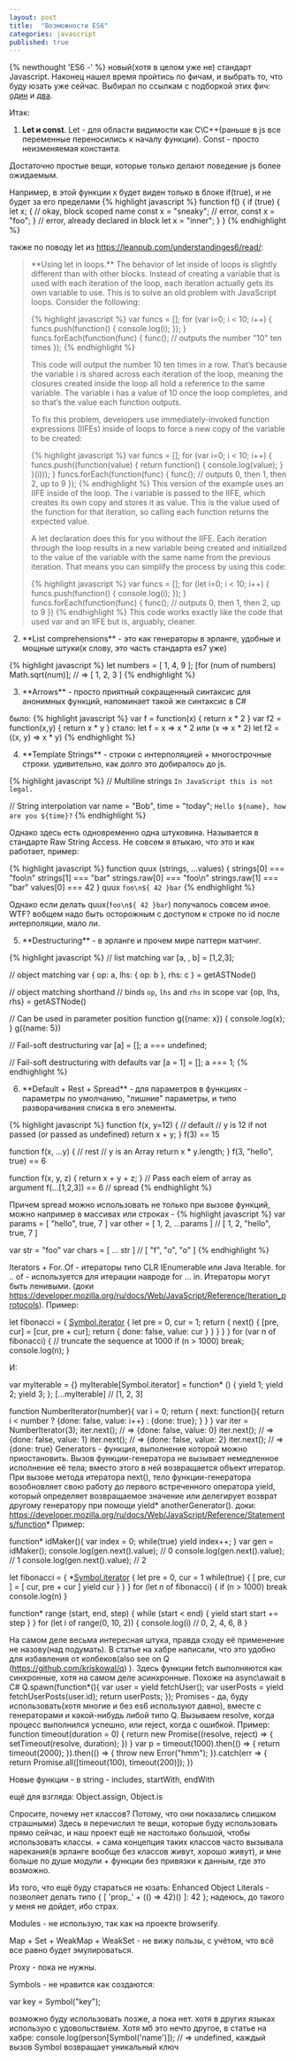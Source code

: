 ```yaml
---
layout: post
title:  "Возможности ES6"
categories: javascript
published: true
---
```


{% newthought 'ES6 -' %} новый(хотя в целом уже не) стандарт Javascript. Наконец нашел время пройтись по фичам, и выбрать то, что буду юзать уже сейчас.<!--more-->  Выбирал по ссылкам с подборкой этих фич: [один](http://es6-features.org/#RawStringAccess) и [два](https://github.com/lukehoban/es6features).

<!-- странная статья, немного не про то вообще -  Также полезно для прочтения: <http://habrahabr.ru/post/216997/> , -->
Итак:

1. **Let и const**. Let - для области видимости как С\С++(раньше в js все переменные переносились к началу функции). Const - просто неизменяемая константа.

Достаточно простые вещи, которые только делают поведение js более ожидаемым.

Например, в этой функции x будет виден только в блоке if(true), и не будет за его пределами
{% highlight javascript %}
function f() {
    if (true) {
        let x;
        {
            // okay, block scoped name
            const x = "sneaky";
            // error, const
            x = "foo";
        }
        // error, already declared in block
        let x = "inner";
    }
}
{% endhighlight %}

также по поводу let из <https://leanpub.com/understandinges6/read/>:

<blockquote class="smallquote" markdown="1">
**Using let in loops.**
The behavior of let inside of loops is slightly different than with other blocks. Instead of creating a variable that is used with each iteration of the loop, each iteration actually gets its own variable to use. This is to solve an old problem with JavaScript loops. Consider the following:

{% highlight javascript %}
var funcs = [];
for (var i=0; i < 10; i++) {
    funcs.push(function() { console.log(i); });
}
funcs.forEach(function(func) {
    func();     // outputs the number "10" ten times
});
{% endhighlight %}

 This code will output the number 10 ten times in a row. That’s because the variable i is shared across each iteration of the loop, meaning the closures created inside the loop all hold a reference to the same variable. The variable i has a value of 10 once the loop completes, and so that’s the value each function outputs.

 To fix this problem, developers use immediately-invoked function expressions (IIFEs) inside of loops to force a new copy of the variable to be created:

{% highlight javascript %}
var funcs = [];
for (var i=0; i < 10; i++) {
    funcs.push((function(value) {
        return function() {
            console.log(value);
        }
    }(i)));
}
funcs.forEach(function(func) {
    func();     // outputs 0, then 1, then 2, up to 9
});
{% endhighlight %}
This version of the example uses an IIFE inside of the loop. The i variable is passed to the IIFE, which creates its own copy and stores it as value. This is the value used of the function for that iteration, so calling each function returns the expected value.

A let declaration does this for you without the IIFE. Each iteration through the loop results in a new variable being created and initialized to the value of the variable with the same name from the previous iteration. That means you can simplify the process by using this code:

{% highlight javascript %}
var funcs = [];
for (let i=0; i < 10; i++) {
    funcs.push(function() { console.log(i); });
}
funcs.forEach(function(func) {
    func();     // outputs 0, then 1, then 2, up to 9
})
{% endhighlight %}
This code works exactly like the code that used var and an IIFE but is, arguably, cleaner.

 </blockquote>

<ol start="2">
<li markdown='1'>  **List comprehensions** - это как генераторы в эрланге, удобные и мощные штуки(к слову, это часть стандарта es7 уже)
</li></ol>

{% highlight javascript %}
let numbers = [ 1, 4, 9 ];
[for (num of numbers) Math.sqrt(num)];
// => [ 1, 2, 3 ]
{% endhighlight %}

<ol start="3">
<li markdown='1'> **Arrows** - просто приятный сокращенный синтаксис для анонимных функций, напоминает такой же синтаксис в  C#
</li></ol>
было:
{% highlight javascript %}
var f = function(x) { return x * 2 }
var f2 = function(x,y) { return x * y }
стало:
let f = x => x * 2 или (x => x * 2)
let f2 = ((x, y) => x * y)
{% endhighlight %}

<ol start="4">
<li markdown='1'> **Template Strings** - строки с интерполяцией + многострочные строки. удивительно, как долго это добиралось до js.
</li></ol>

{% highlight javascript %}
// Multiline strings
`In JavaScript this is
 not legal.`

// String interpolation
var name = "Bob", time = "today";
`Hello ${name}, how are you ${time}?`
{% endhighlight %}

Однако здесь есть одновременно одна штуковина. Называется в стандарте Raw String Access. Не совсем я втыкаю, что это и как работает, пример:

{% highlight javascript %}
function quux (strings, ...values) {
  strings[0] === "foo\n"
  strings[1] === "bar"
  strings.raw[0] === "foo\\n"
  strings.raw[1] === "bar"
  values[0] === 42
}
quux `foo\n${ 42 }bar`
{% endhighlight %}

Однако если делать quux(`foo\n${ 42 }bar`) получалось совсем иное. WTF? вобщем надо быть осторожным с доступом к строке по id после интерполяции, мало ли.

<ol start="5">
<li markdown='1'> **Destructuring** - в эрланге и прочем мире паттерн матчинг.
</li></ol>

{% highlight javascript %}
// list matching
var [a, , b] = [1,2,3];

// object matching
var { op: a, lhs: { op: b }, rhs: c } = getASTNode()

// object matching shorthand
// binds `op`, `lhs` and `rhs` in scope
var {op, lhs, rhs} = getASTNode()

// Can be used in parameter position
function g({name: x}) {
  console.log(x);
}
g({name: 5})

// Fail-soft destructuring
var [a] = [];
a === undefined;

// Fail-soft destructuring with defaults
var [a = 1] = [];
a === 1;
{% endhighlight %}

<ol start="6">
<li markdown='1'> **Default + Rest + Spread** - для параметров в функциях - параметры по умолчанию, "лишние" параметры, и типо разворачивания списка в его элементы.
</li></ol>

{% highlight javascript %}
function f(x, y=12) { // default
  // y is 12 if not passed (or passed as undefined)
  return x + y;
}
f(3) == 15

function f(x, ...y) { // rest
// y is an Array
  return x * y.length;
}
f(3, "hello", true) == 6


function f(x, y, z) {
  return x + y + z;
}
// Pass each elem of array as argument
f(...[1,2,3]) == 6  // spread
{% endhighlight %}

Причем spread можно использовать не только при вызове функций, можно например в массивах или строках -
{% highlight javascript %}
var params = [ "hello", true, 7 ]
var other = [ 1, 2, ...params ] // [ 1, 2, "hello", true, 7 ]

var str = "foo"
var chars = [ … str ] // [ "f", "o", "o" ]
{% endhighlight %}

Iterators + For..Of - итераторы типо CLR IEnumerable или Java Iterable. for .. of - используется для итерации навроде for ... in. Итераторы могут быть ленивыми. (доки https://developer.mozilla.org/ru/docs/Web/JavaScript/Reference/Iteration_protocols). Пример:

let fibonacci = {
  [Symbol.iterator]() {
    let pre = 0, cur = 1;
    return {
      next() {
        [pre, cur] = [cur, pre + cur];
        return { done: false, value: cur }
      }
    }
  }
}
for (var n of fibonacci) {
  // truncate the sequence at 1000
  if (n > 1000)
    break;
  console.log(n);
}

И:

var myIterable = {}
myIterable[Symbol.iterator] = function* () {
    yield 1;
    yield 2;
    yield 3;
};
[...myIterable] // [1, 2, 3]

function NumberIterator(number){
 var i = 0;
 return {
    next: function(){
    return i < number
       ? {done: false, value: i++}
       : {done: true};
    }
 }
}
var iter = NumberIterator(3);
iter.next(); // => {done: false, value: 0}
iter.next(); // => {done: false, value: 1}
iter.next(); // => {done: false, value: 2}
iter.next(); // => {done: true}
Generators -  функция, выполнение которой можно приостановить.
Вызов функции-генератора не вызывает немедленное исполнение её
тела; вместо этого в ней возвращается объект итератор. При вызове метода
итератора next(), тело функции-генератора возобновляет свою работу до первого
встреченного оператора yield, который определяет возвращаемое значение или
делегирует возврат другому генератору при помощи yield* anotherGenerator().
доки: https://developer.mozilla.org/ru/docs/Web/JavaScript/Reference/Statements/function*
Пример:

function* idMaker(){
    var index = 0;
    while(true)
        yield index++;
}
var gen = idMaker();
console.log(gen.next().value); // 0
console.log(gen.next().value); // 1
console.log(gen.next().value); // 2


let fibonacci = {
 *[Symbol.iterator]() {
    let pre = 0, cur = 1
    while(true) {
      [ pre, cur ] = [ cur, pre + cur ]
      yield cur
    }
  }
}
for (let n of fibonacci) {
 if (n > 1000)
    break
 console.log(n)
}


function* range (start, end, step) {
   while (start < end) {
       yield start
       start += step
   }
}
for (let i of range(0, 10, 2)) {
    console.log(i) // 0, 2, 4, 6, 8
}

На самом деле весьма интересная штука, правда сходу её применение не назову(над подумать). В статье на хабре написали, что это удобно для избавления от колбеков(also see on Q (https://github.com/kriskowal/q) ). Здесь функции fetch выполняются как синхронные, хотя на самом деле асинхронные. Похоже на async\await в C#
Q.spawn(function*(){
  var user = yield fetchUser();
  var userPosts = yield fetchUserPosts(user.id);
  return userPosts;
});
Promises - да, буду использовать(хотя многие и без es6 используют давно), вместе с генераторами и какой-нибудь либой типо Q. Вызываем resolve, когда процесс выполнился успешно, или reject, когда с ошибкой. Пример:
﻿
function timeout(duration = 0) {
    return new Promise((resolve, reject) => {
        setTimeout(resolve, duration);
    })
}
var p = timeout(1000).then(() => {
    return timeout(2000);
}).then(() => {
    throw new Error("hmm");
}).catch(err => {
    return Promise.all([timeout(100), timeout(200)]);
})

Новые функции - в string - includes, startWith, endWith

ещё для взгляда: Object.assign, Object.is

Спросите, почему нет классов? Потому, что они показались слишком страшными) Здесь я перечислил те вещи, которые буду использовать прямо сейчас, и наш проект ещё не настолько большой, чтобы использовать классы. + сама концепция таких классов часто вызывала нарекания(в эрланге вообще без классов живут, хорошо живут), и мне больше по душе модули + функции без привязки к данным, где это возможно.

Из того, что ещё буду стараться не юзать:
Enhanced Object Literals - позволяет делать типо
{ [ 'prop_' + (() => 42)() ]: 42 };
надеюсь, до такого у меня не дойдет, ибо страх.

Modules - не использую, так как на проекте browserify.

Map + Set + WeakMap + WeakSet - не вижу пользы, с учётом, что всё все равно будет эмулироваться.

Proxy - пока не нужны.

Symbols - не нравится как создаются:

var key = Symbol("key");

возможно буду использовать позже, а пока нет.
хотя в других языках использую с удовольствием. Хотя мб это нечто другое, в статье на хабре:
console.log(person[Symbol('name')]); // => undefined, каждый вызов Symbol возвращает уникальный ключ
